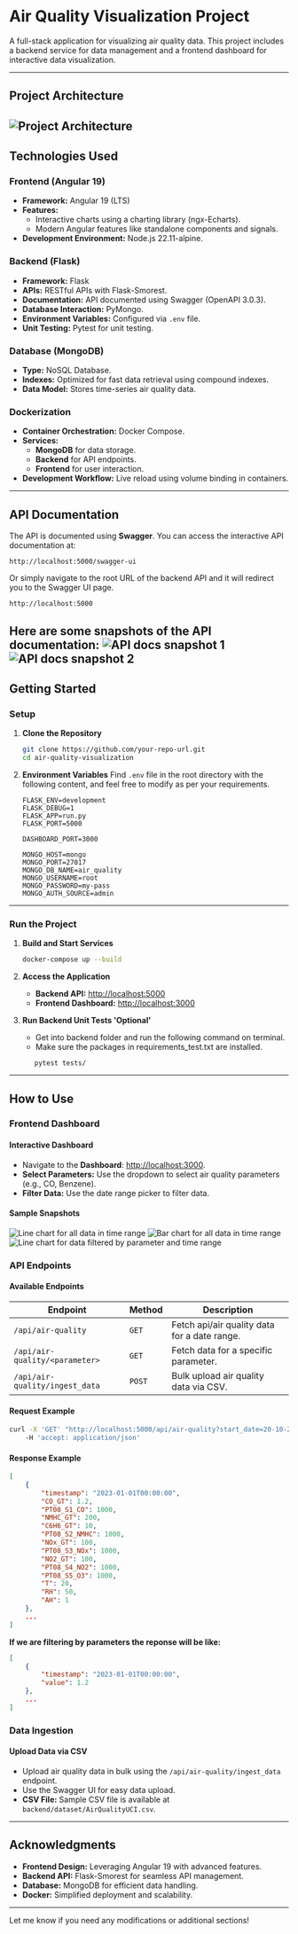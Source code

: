 # Air Quality Visualization Project

A full-stack application for visualizing air quality data. This project includes a backend service for data management and a frontend dashboard for interactive data visualization.

---

## **Project Architecture**
![Project Architecture](snapshots/image-5.png)
---

## **Technologies Used**

### **Frontend (Angular 19)**
- **Framework:** Angular 19 (LTS)
- **Features:** 
  - Interactive charts using a charting library (ngx-Echarts).
  - Modern Angular features like standalone components and signals.
- **Development Environment:** Node.js 22.11-alpine.

### **Backend (Flask)**
- **Framework:** Flask
- **APIs:** RESTful APIs with Flask-Smorest.
- **Documentation:** API documented using Swagger (OpenAPI 3.0.3).
- **Database Interaction:** PyMongo.
- **Environment Variables:** Configured via `.env` file.
- **Unit Testing:** Pytest for unit testing.

### **Database (MongoDB)**
- **Type:** NoSQL Database.
- **Indexes:** Optimized for fast data retrieval using compound indexes.
- **Data Model:** Stores time-series air quality data.

### **Dockerization**
- **Container Orchestration:** Docker Compose.
- **Services:**
  - **MongoDB** for data storage.
  - **Backend** for API endpoints.
  - **Frontend** for user interaction.
- **Development Workflow:** Live reload using volume binding in containers.

---

## **API Documentation**

The API is documented using **Swagger**. You can access the interactive API documentation at:
```
http://localhost:5000/swagger-ui
```
Or simply navigate to the root URL of the backend API and it will redirect you to the Swagger UI page.
```
http://localhost:5000
```

Here are some snapshots of the API documentation:
![API docs snapshot 1](snapshots/image.png)
![API docs snapshot 2](snapshots/image-1.png)
---

## **Getting Started**

### **Setup**

1. **Clone the Repository**
   ```bash
   git clone https://github.com/your-repo-url.git
   cd air-quality-visualization
   ```

2. **Environment Variables**
   Find `.env` file in the root directory with the following content, and feel free to modify as per your requirements.
   ```env
   FLASK_ENV=development
   FLASK_DEBUG=1
   FLASK_APP=run.py
   FLASK_PORT=5000

   DASHBOARD_PORT=3000

   MONGO_HOST=mongo
   MONGO_PORT=27017
   MONGO_DB_NAME=air_quality
   MONGO_USERNAME=root
   MONGO_PASSWORD=my-pass
   MONGO_AUTH_SOURCE=admin
   ```

---

### **Run the Project**

1. **Build and Start Services**
   ```bash
   docker-compose up --build
   ```

2. **Access the Application**
   - **Backend API:** [http://localhost:5000](http://localhost:5000)
   - **Frontend Dashboard:** [http://localhost:3000](http://localhost:3000)

3. **Run Backend Unit Tests 'Optional'**
   - Get into backend folder and run the following command on terminal.
   - Make sure the packages in requirements_test.txt are installed.
   ```
      pytest tests/
   ```
---

## **How to Use**

### **Frontend Dashboard**

#### **Interactive Dashboard**
- Navigate to the **Dashboard**: [http://localhost:3000](http://localhost:3000).
- **Select Parameters:** Use the dropdown to select air quality parameters (e.g., CO, Benzene).
- **Filter Data:** Use the date range picker to filter data.

#### **Sample Snapshots**
![Line chart for all data in time range](snapshots/image-2.png)
![Bar chart for all data in time range](snapshots/image-3.png)
![Line chart for data filtered by parameter and time range](snapshots/image-4.png)

### **API Endpoints**

#### **Available Endpoints**
| Endpoint                        | Method | Description                                    |
|---------------------------------|--------|------------------------------------------------|
| `/api/air-quality`                  | `GET`  | Fetch api/air quality data for a date range.       |
| `/api/air-quality/<parameter>`      | `GET`  | Fetch data for a specific parameter.           |
| `/api/air-quality/ingest_data`      | `POST` | Bulk upload air quality data via CSV.          |

#### **Request Example**
```bash
curl -X 'GET' "http://localhost:5000/api/air-quality?start_date=20-10-2004&end_date=30-10-2004" \ 
    -H 'accept: application/json'
```

#### **Response Example**
```json
[
    {
        "timestamp": "2023-01-01T00:00:00",
        "CO_GT": 1.2,
        "PT08_S1_CO": 1000,
        "NMHC_GT": 200,
        "C6H6_GT": 10,
        "PT08_S2_NMHC": 1000,
        "NOx_GT": 100,
        "PT08_S3_NOx": 1000,
        "NO2_GT": 100,
        "PT08_S4_NO2": 1000,
        "PT08_S5_O3": 1000,
        "T": 20,
        "RH": 50,
        "AH": 1
    },
    ...
]
```

**If we are filtering by parameters the reponse will be like:**
```json
[
    {
        "timestamp": "2023-01-01T00:00:00",
        "value": 1.2
    },
    ...
]
```

### **Data Ingestion**
#### **Upload Data via CSV**
- Upload air quality data in bulk using the `/api/air-quality/ingest_data` endpoint.
- Use the Swagger UI for easy data upload.
- **CSV File:** Sample CSV file is available at `backend/dataset/AirQualityUCI.csv`.

---

## **Acknowledgments**

- **Frontend Design:** Leveraging Angular 19 with advanced features.
- **Backend API:** Flask-Smorest for seamless API management.
- **Database:** MongoDB for efficient data handling.
- **Docker:** Simplified deployment and scalability.

---

Let me know if you need any modifications or additional sections!
